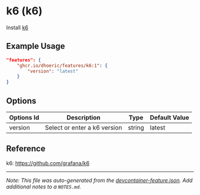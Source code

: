 
# k6 (k6)

Install [k6](https://k6.io/)

## Example Usage

```json
"features": {
    "ghcr.io/dhoeric/features/k6:1": {
        "version": "latest"
    }
}
```

## Options

| Options Id | Description | Type | Default Value |
|-----|-----|-----|-----|
| version | Select or enter a k6 version | string | latest |

## Reference

k6: https://github.com/grafana/k6

---

_Note: This file was auto-generated from the [devcontainer-feature.json](https://github.com/dhoeric/features/blob/main/src/k6/devcontainer-feature.json).  Add additional notes to a `NOTES.md`._
